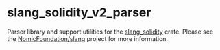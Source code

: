 # slang_solidity_v2_parser

Parser library and support utilities for the [slang_solidity](https://crates.io/crates/slang_solidity) crate.
Please see the [NomicFoundation/slang](https://github.com/NomicFoundation/slang/) project for more information.
